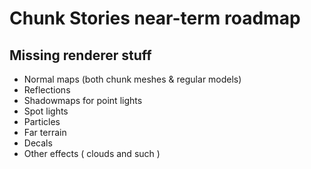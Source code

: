 # Chunk Stories near-term roadmap

## Missing renderer stuff

 * Normal maps (both chunk meshes & regular models)
 * Reflections
 * Shadowmaps for point lights
 * Spot lights
 * Particles
 * Far terrain
 * Decals
 * Other effects ( clouds and such )